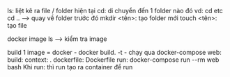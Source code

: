 ls: liệt kê ra file / folder hiện tại
cd: di chuyển đến 1 folder nào đó
vd: cd etc
cd .. --> quay về folder trước đó
mkdir <tên>: tạo folder mới
touch <tên>: tạo file

docker image ls --> kiểm tra image

build 1 image = docker
    - docker build. -t <ten-image>
    - chạy qua docker-compose
        web:
            build:
                context: .
                dockerfile: Dockerfile
        run: docker-compose run --rm web bash
Khi run: thì run tạo ra container để run
 